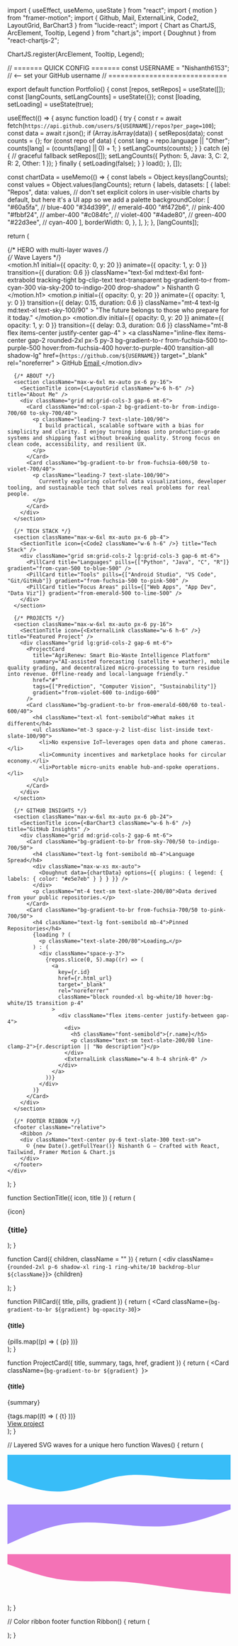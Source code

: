import { useEffect, useMemo, useState } from "react";
import { motion } from "framer-motion";
import { Github, Mail, ExternalLink, Code2, LayoutGrid, BarChart3 } from "lucide-react";
import { Chart as ChartJS, ArcElement, Tooltip, Legend } from "chart.js";
import { Doughnut } from "react-chartjs-2";

ChartJS.register(ArcElement, Tooltip, Legend);

// ======= QUICK CONFIG =======
const USERNAME = "Nishanth6153"; // <-- set your GitHub username
// =============================

export default function Portfolio() {
  const [repos, setRepos] = useState([]);
  const [langCounts, setLangCounts] = useState({});
  const [loading, setLoading] = useState(true);

  useEffect(() => {
    async function load() {
      try {
        const r = await fetch(`https://api.github.com/users/${USERNAME}/repos?per_page=100`);
        const data = await r.json();
        if (Array.isArray(data)) {
          setRepos(data);
          const counts = {};
          for (const repo of data) {
            const lang = repo.language || "Other";
            counts[lang] = (counts[lang] || 0) + 1;
          }
          setLangCounts(counts);
        }
      } catch (e) {
        // graceful fallback
        setRepos([]);
        setLangCounts({ Python: 5, Java: 3, C: 2, R: 2, Other: 1 });
      } finally {
        setLoading(false);
      }
    }
    load();
  }, []);

  const chartData = useMemo(() => {
    const labels = Object.keys(langCounts);
    const values = Object.values(langCounts);
    return {
      labels,
      datasets: [
        {
          label: "Repos",
          data: values,
          // don't set explicit colors in user-visible charts by default, but here it's a UI app so we add a palette
          backgroundColor: [
            "#60a5fa", // blue-400
            "#34d399", // emerald-400
            "#f472b6", // pink-400
            "#fbbf24", // amber-400
            "#c084fc", // violet-400
            "#4ade80", // green-400
            "#22d3ee", // cyan-400
          ],
          borderWidth: 0,
        },
      ],
    };
  }, [langCounts]);

  return (
    <div className="min-h-screen bg-gradient-to-br from-slate-900 via-indigo-900 to-sky-900 text-white">
      {/* HERO with multi-layer waves */}
      <section className="relative overflow-hidden">
        {/* Wave Layers */}
        <Waves />
        <div className="relative z-10 max-w-6xl mx-auto px-6 pt-28 pb-20 text-center">
          <motion.h1
            initial={{ opacity: 0, y: 20 }}
            animate={{ opacity: 1, y: 0 }}
            transition={{ duration: 0.6 }}
            className="text-5xl md:text-6xl font-extrabold tracking-tight bg-clip-text text-transparent bg-gradient-to-r from-cyan-300 via-sky-200 to-indigo-200 drop-shadow"
          >
            Nishanth G
          </motion.h1>
          <motion.p
            initial={{ opacity: 0, y: 20 }}
            animate={{ opacity: 1, y: 0 }}
            transition={{ delay: 0.15, duration: 0.6 }}
            className="mt-4 text-lg md:text-xl text-sky-100/90"
          >
            "The future belongs to those who prepare for it today."
          </motion.p>
          <motion.div
            initial={{ opacity: 0, y: 20 }}
            animate={{ opacity: 1, y: 0 }}
            transition={{ delay: 0.3, duration: 0.6 }}
            className="mt-8 flex items-center justify-center gap-4"
          >
            <a
              className="inline-flex items-center gap-2 rounded-2xl px-5 py-3 bg-gradient-to-r from-fuchsia-500 to-purple-500 hover:from-fuchsia-400 hover:to-purple-400 transition-all shadow-lg"
              href={`https://github.com/${USERNAME}`}
              target="_blank"
              rel="noreferrer"
            >
              <Github className="w-5 h-5" /> GitHub
            </a>
            <a
              className="inline-flex items-center gap-2 rounded-2xl px-5 py-3 bg-gradient-to-r from-cyan-500 to-blue-500 hover:from-cyan-400 hover:to-blue-400 transition-all shadow-lg"
              href="mailto:your-email@example.com"
            >
              <Mail className="w-5 h-5" /> Email
            </a>
          </motion.div>
        </div>
      </section>

      {/* ABOUT */}
      <section className="max-w-6xl mx-auto px-6 py-16">
        <SectionTitle icon={<LayoutGrid className="w-6 h-6" />} title="About Me" />
        <div className="grid md:grid-cols-3 gap-6 mt-6">
          <Card className="md:col-span-2 bg-gradient-to-br from-indigo-700/60 to-sky-700/40">
            <p className="leading-7 text-slate-100/90">
              I build practical, scalable software with a bias for simplicity and clarity. I enjoy turning ideas into production-grade systems and shipping fast without breaking quality. Strong focus on clean code, accessibility, and resilient UX.
            </p>
          </Card>
          <Card className="bg-gradient-to-br from-fuchsia-600/50 to-violet-700/40">
            <p className="leading-7 text-slate-100/90">
              Currently exploring colorful data visualizations, developer tooling, and sustainable tech that solves real problems for real people.
            </p>
          </Card>
        </div>
      </section>

      {/* TECH STACK */}
      <section className="max-w-6xl mx-auto px-6 pb-4">
        <SectionTitle icon={<Code2 className="w-6 h-6" />} title="Tech Stack" />
        <div className="grid sm:grid-cols-2 lg:grid-cols-3 gap-6 mt-6">
          <PillCard title="Languages" pills={["Python", "Java", "C", "R"]} gradient="from-cyan-500 to-blue-500" />
          <PillCard title="Tools" pills={["Android Studio", "VS Code", "Git/GitHub"]} gradient="from-fuchsia-500 to-pink-500" />
          <PillCard title="Focus Areas" pills={["Web Apps", "App Dev", "Data Viz"]} gradient="from-emerald-500 to-lime-500" />
        </div>
      </section>

      {/* PROJECTS */}
      <section className="max-w-6xl mx-auto px-6 py-16">
        <SectionTitle icon={<ExternalLink className="w-6 h-6" />} title="Featured Project" />
        <div className="grid lg:grid-cols-2 gap-6 mt-6">
          <ProjectCard
            title="AgriRenew: Smart Bio‑Waste Intelligence Platform"
            summary="AI-assisted forecasting (satellite + weather), mobile quality grading, and decentralized micro‑processing to turn residue into revenue. Offline-ready and local-language friendly."
            href="#"
            tags={["Prediction", "Computer Vision", "Sustainability"]}
            gradient="from-violet-600 to-indigo-600"
          />
          <Card className="bg-gradient-to-br from-emerald-600/60 to-teal-600/40">
            <h4 className="text-xl font-semibold">What makes it different</h4>
            <ul className="mt-3 space-y-2 list-disc list-inside text-slate-100/90">
              <li>No expensive IoT—leverages open data and phone cameras.</li>
              <li>Community incentives and marketplace hooks for circular economy.</li>
              <li>Portable micro-units enable hub-and-spoke operations.</li>
            </ul>
          </Card>
        </div>
      </section>

      {/* GITHUB INSIGHTS */}
      <section className="max-w-6xl mx-auto px-6 pb-24">
        <SectionTitle icon={<BarChart3 className="w-6 h-6" />} title="GitHub Insights" />
        <div className="grid md:grid-cols-2 gap-6 mt-6">
          <Card className="bg-gradient-to-br from-sky-700/50 to-indigo-700/50">
            <h4 className="text-lg font-semibold mb-4">Language Spread</h4>
            <div className="max-w-xs mx-auto">
              <Doughnut data={chartData} options={{ plugins: { legend: { labels: { color: "#e5e7eb" } } } }} />
            </div>
            <p className="mt-4 text-sm text-slate-200/80">Data derived from your public repositories.</p>
          </Card>
          <Card className="bg-gradient-to-br from-fuchsia-700/50 to-pink-700/50">
            <h4 className="text-lg font-semibold mb-4">Pinned Repositories</h4>
            {loading ? (
              <p className="text-slate-200/80">Loading…</p>
            ) : (
              <div className="space-y-3">
                {repos.slice(0, 5).map((r) => (
                  <a
                    key={r.id}
                    href={r.html_url}
                    target="_blank"
                    rel="noreferrer"
                    className="block rounded-xl bg-white/10 hover:bg-white/15 transition p-4"
                  >
                    <div className="flex items-center justify-between gap-4">
                      <div>
                        <h5 className="font-semibold">{r.name}</h5>
                        <p className="text-sm text-slate-200/80 line-clamp-2">{r.description || "No description"}</p>
                      </div>
                      <ExternalLink className="w-4 h-4 shrink-0" />
                    </div>
                  </a>
                ))}
              </div>
            )}
          </Card>
        </div>
      </section>

      {/* FOOTER RIBBON */}
      <footer className="relative">
        <Ribbon />
        <div className="text-center py-6 text-slate-300 text-sm">
          © {new Date().getFullYear()} Nishanth G — Crafted with React, Tailwind, Framer Motion & Chart.js
        </div>
      </footer>
    </div>
  );
}

function SectionTitle({ icon, title }) {
  return (
    <div className="flex items-center gap-3">
      <div className="p-2 rounded-xl bg-white/10 backdrop-blur ring-1 ring-white/10">{icon}</div>
      <h3 className="text-2xl font-bold tracking-tight">{title}</h3>
      <div className="h-px flex-1 bg-gradient-to-r from-fuchsia-400/60 via-cyan-300/60 to-emerald-300/60" />
    </div>
  );
}

function Card({ children, className = "" }) {
  return (
    <div className={`rounded-2xl p-6 shadow-xl ring-1 ring-white/10 backdrop-blur ${className}`}>
      {children}
    </div>
  );
}

function PillCard({ title, pills, gradient }) {
  return (
    <Card className={`bg-gradient-to-br ${gradient} bg-opacity-30`}> 
      <h4 className="text-xl font-semibold mb-4">{title}</h4>
      <div className="flex flex-wrap gap-3">
        {pills.map((p) => (
          <span key={p} className="px-3 py-1 rounded-full text-sm font-medium bg-black/20 ring-1 ring-white/20">
            {p}
          </span>
        ))}
      </div>
    </Card>
  );
}

function ProjectCard({ title, summary, tags, href, gradient }) {
  return (
    <Card className={`bg-gradient-to-br ${gradient} `}>
      <h4 className="text-2xl font-semibold">{title}</h4>
      <p className="mt-2 text-slate-100/90">{summary}</p>
      <div className="mt-4 flex flex-wrap gap-2">
        {tags.map((t) => (
          <span key={t} className="text-xs px-2 py-1 rounded-full bg-white/15 ring-1 ring-white/20">{t}</span>
        ))}
      </div>
      <div className="mt-6">
        <a href={href} className="inline-flex items-center gap-2 px-4 py-2 rounded-xl bg-black/30 hover:bg-black/40 transition ring-1 ring-white/20" target="_blank" rel="noreferrer">
          <ExternalLink className="w-4 h-4" /> View project
        </a>
      </div>
    </Card>
  );
}

// Layered SVG waves for a unique hero
function Waves() {
  return (
    <div className="absolute inset-0">
      <svg className="absolute -top-20 left-0 w-[140%] md:w-full opacity-40" viewBox="0 0 1440 320" xmlns="http://www.w3.org/2000/svg">
        <path fill="#38bdf8" d="M0,160L60,181.3C120,203,240,245,360,234.7C480,224,600,160,720,138.7C840,117,960,139,1080,149.3C1200,160,1320,160,1380,160L1440,160L1440,0L1380,0C1320,0,1200,0,1080,0C960,0,840,0,720,0C600,0,480,0,360,0C240,0,120,0,60,0L0,0Z" />
      </svg>
      <svg className="absolute -top-10 left-0 w-[140%] md:w-full opacity-50" viewBox="0 0 1440 320" xmlns="http://www.w3.org/2000/svg">
        <path fill="#a78bfa" d="M0,256L60,229.3C120,203,240,149,360,128C480,107,600,117,720,128C840,139,960,149,1080,133.3C1200,117,1320,75,1380,53.3L1440,32L1440,0L1380,0C1320,0,1200,0,1080,0C960,0,840,0,720,0C600,0,480,0,360,0C240,0,120,0,60,0L0,0Z" />
      </svg>
      <svg className="absolute -top-6 left-0 w-[140%] md:w-full opacity-60" viewBox="0 0 1440 320" xmlns="http://www.w3.org/2000/svg">
        <path fill="#f472b6" d="M0,64L60,85.3C120,107,240,149,360,165.3C480,181,600,171,720,176C840,181,960,203,1080,218.7C1200,235,1320,245,1380,250.7L1440,256L1440,0L1380,0C1320,0,1200,0,1080,0C960,0,840,0,720,0C600,0,480,0,360,0C240,0,120,0,60,0L0,0Z" />
      </svg>
    </div>
  );
}

// Color ribbon footer
function Ribbon() {
  return (
    <div className="h-2 bg-gradient-to-r from-fuchsia-400 via-cyan-300 to-emerald-300" />
  );
}

